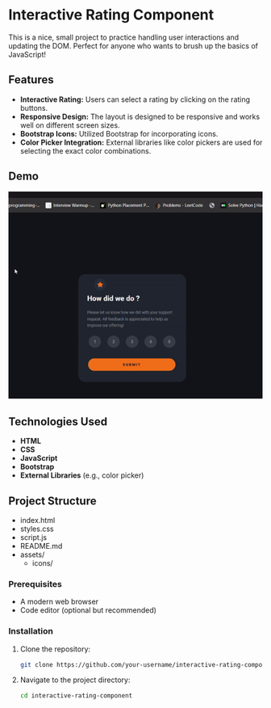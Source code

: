 # Interactive Rating Component

This is a nice, small project to practice handling user interactions and updating the DOM. Perfect for anyone who wants to brush up the basics of JavaScript!

## Features

- **Interactive Rating:** Users can select a rating by clicking on the rating buttons.
- **Responsive Design:** The layout is designed to be responsive and works well on different screen sizes.
- **Bootstrap Icons:** Utilized Bootstrap for incorporating icons.
- **Color Picker Integration:** External libraries like color pickers are used for selecting the exact color combinations.

## Demo

![Interactive Rating Component Demo](./assets/interactive_rating_component_gif.gif)

## Technologies Used

- **HTML**
- **CSS**
- **JavaScript**
- **Bootstrap**
- **External Libraries** (e.g., color picker)

## Project Structure

- index.html
- styles.css
- script.js
- README.md
- assets/
  - icons/


### Prerequisites

- A modern web browser
- Code editor (optional but recommended)

### Installation

1. Clone the repository:
    ```sh
    git clone https://github.com/your-username/interactive-rating-component.git
    ```
2. Navigate to the project directory:
    ```sh
    cd interactive-rating-component
    ```



